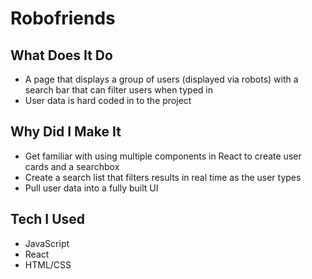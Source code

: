 # Robofriends

## What Does It Do
* A page that displays a group of users (displayed via robots) with a search bar that can filter users when typed in
* User data is hard coded in to the project

## Why Did I Make It
* Get familiar with using multiple components in React to create user cards and a searchbox
* Create a search list that filters results in real time as the user types
* Pull user data into a fully built UI

## Tech I Used
* JavaScript
* React
* HTML/CSS
